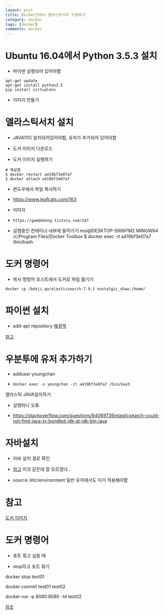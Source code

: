```yaml
---
layout: post
title: Docker안에서 엘라스틱서치 수행하기
category: docker
tags: [docker]
comments: docker
---
```


# Ubuntu 16.04에서 Python 3.5.3 설치

- 파이썬 실행되어 있어야함

```console
apt-get update
apt-get install python3.5
pip install virtualenv
```

- 이미지 만들기

# 엘라스틱서치 설치



- JAVA11이 설치되어있어야함, 유저가 추가되어 있어야함

- 도커 이미지 다운로드

- 도커 이미지 실행하기

```
# 재실행
$ docker restart a419bf3e07a7
$ docker attach a419bf3e07a7
```

- 윈도우에서 파일 복사하기

- https://www.leafcats.com/163


- 이미지

- `https://gamdekong.tistory.com/147`


- 실행중인 컨테이너 내부에 들어가기
msi@DESKTOP-S8997M2 MINGW64 /c/Program Files/Docker Toolbox
$ docker exec -it a419bf3e07a7 /bin/bash 

# 도커 명령어

- 복사 명령어 호스트에서 도커로 파일 옮기기

```
docker cp /bokji_qa/elasticsearch-7.9.1 nostalgic_shaw:/home/
```

# 파이썬 설치

- add-apt repository
[해결책](https://nancom.tistory.com/119)

[참고](https://webisfree.com/2018-11-24/elasticsearch-%EC%97%98%EB%9D%BC%EC%8A%A4%ED%8B%B1%EC%84%9C%EC%B9%98-ubuntu-%ED%99%98%EA%B2%BD-%EC%84%A4%EC%B9%98%EB%B0%A9%EB%B2%95)

# 우분투에 유저 추가하기

- adduser youngchan

- `docker exec -u youngchan -it a419bf3e07a7 /bin/bash`


엘라스틱 JAVA설치하기

- 실행하니 오류.

- https://stackoverflow.com/questions/64069739/elasticsearch-could-not-find-java-in-bundled-jdk-at-jdk-bin-java


# 자바설치

- 자바 설치 경로 확인

- [참고](https://m.blog.naver.com/opusk/220985259485) 이것 같은데 잘 모르겠다..

- source /etc/environment 일반 유저에서도 이거 적용해야함

# 참고

[도커 이미지](http://blog.naver.com/PostView.nhn?blogId=foxrain93&logNo=220663874441&redirect=Dlog&widgetTypeCall=true)


# 도커 명령어

- 포트 묶고 싶을 때 

- stop하고 포트 묶기

docker stop test01

docker commit test01 test02

docker run -p 8080:8080 -td test02

[참조](https://stackoverflow.com/questions/19335444/how-do-i-assign-a-port-mapping-to-an-existing-docker-container)
